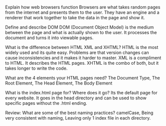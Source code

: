 Explain how web browsers function
Browsers are what takes random pages from the internet and presents them to the user. They have an engine and a renderer that work together to take the data in the page and show it.

Define and describe DOM
DOM (Document Object Model) is the medium between the page and what is actually shown to the user.
It processes the document and turns it into viewable pages.

What is the difference between HTML XML and XHTML?
HTML is the most widely used and its quite easy. Problems are that version changes can cause inconsistencies and it makes it harder to master.
XML is a compliment to HTML. It describes the HTML pages.
XHTML is the combo of both, but it takes longer to write the code.

What are the 4 elements your HTML pages need? 
The Document Type, The Root Element, The Head Element, The Body Element

What is the index.html page for? Where does it go?
Its the default page for every website. It goes in the head directory and can be used
to show specific pages without the .html ending.

Review: What are some of the best naming practices?
camelCase, Being very consistent with naming, Leaving only 1 index file in each directory. 
